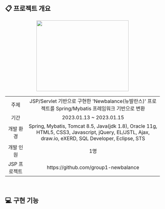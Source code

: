 <br>

## :clipboard: 프로젝트 개요

<p align="center"><img src="https://user-images.githubusercontent.com/85548480/217303881-d0f120c6-9e0d-425c-8e77-a1fa1ba816ad.png" width="300" height="230"></p>

<table>
<tr align="center">
<td>주제</td>
<td>JSP/Servlet 기반으로 구현한 'Newbalance(뉴발란스)' 프로젝트를 Spring/Mybatis 프레임워크 기반으로 변환</td>
</tr>
<tr align="center">
<td>기간</td>
<td>2023.01.13 ~ 2023.01.15</td>
</tr>
<tr align="center">
<td>개발 환경</td>
<td>Spring, Mybatis, Tomcat 8.5, Java(jdk 1.8), Oracle 11g, HTML5, CSS3, Javascript, jQuery, EL/JSTL, Ajax, <br>draw.io, eXERD, SQL Developer, Eclipse, STS</td>
</tr>
<tr align="center">
<td>개발 인원</td>
<td>1명</td>
</tr>
<tr align="center">
<td>JSP 프로젝트</td>
<td>https://github.com/group1-newbalance</td>
</tr>
</table>


<br>

## :computer: 구현 기능

